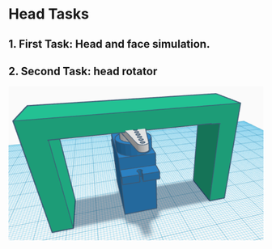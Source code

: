# Head Tasks

## 1. First Task: Head and face simulation.

## 2. Second Task: head rotator
![Alt text](head_rotator.PNG)
